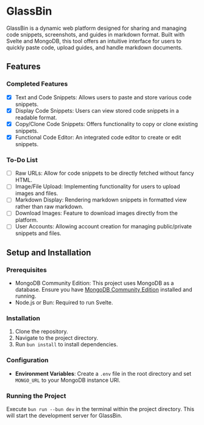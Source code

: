 # GlassBin

GlassBin is a dynamic web platform designed for sharing and managing code snippets, screenshots, and guides in markdown format. Built with Svelte and MongoDB, this tool offers an intuitive interface for users to quickly paste code, upload guides, and handle markdown documents.

## Features

### Completed Features

-   [x] Text and Code Snippets: Allows users to paste and store various code snippets.
-   [x] Display Code Snippets: Users can view stored code snippets in a readable format.
-   [x] Copy/Clone Code Snippets: Offers functionality to copy or clone existing snippets.
-   [x] Functional Code Editor: An integrated code editor to create or edit snippets.

### To-Do List

-   [ ] Raw URLs: Allow for code snippets to be directly fetched without fancy HTML.
-   [ ] Image/File Upload: Implementing functionality for users to upload images and files.
-   [ ] Markdown Display: Rendering markdown snippets in formatted view rather than raw markdown.
-   [ ] Download Images: Feature to download images directly from the platform.
-   [ ] User Accounts: Allowing account creation for managing public/private snippets and files.

## Setup and Installation

### Prerequisites

-   MongoDB Community Edition: This project uses MongoDB as a database. Ensure you have [MongoDB Community Edition](https://www.mongodb.com/try/download/community) installed and running.
-   Node.js or Bun: Required to run Svelte.

### Installation

1. Clone the repository.
2. Navigate to the project directory.
3. Run `bun install` to install dependencies.

### Configuration

-   **Environment Variables**: Create a `.env` file in the root directory and set `MONGO_URL` to your MongoDB instance URI.

### Running the Project

Execute `bun run --bun dev` in the terminal within the project directory. This will start the development server for GlassBin.
